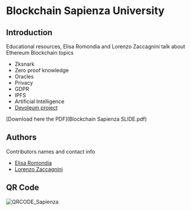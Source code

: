 # Blockchain Sapienza University

## Introduction
Educational resources, Elisa Romondia and Lorenzo Zaccagnini talk about Ethereum Blockchain topics

* Zksnark
* Zero proof knowledge
* Oracles
* Privacy
* GDPR
* IPFS
* Artificial Intelligence 
* [Devoleum project](https://www.devoleum.com/)

[Download here the PDF](Blockchain Sapienza SLIDE.pdf)

## Authors
Contributors names and contact info

* [Elisa Romondia](https://www.linkedin.com/in/elisa-romondia/)
* [Lorenzo Zaccagnini](https://www.linkedin.com/in/lorenzo-zaccagnini/)

## QR Code

![QRCODE_Sapienza](https://github.com/elisaromondia/blockchain_sapienza_university/blob/master/QRCODE_Sapienza.png)

